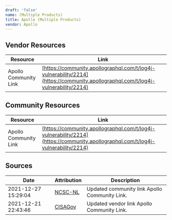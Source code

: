 ```yaml
---
draft: 'false'
name: (Multiple Products)
title: Apollo (Multiple Products)
vendor: Apollo
---
```


## Vendor Resources
| Resource | Link |
| --- | --- |
| Apollo Community Link | [https://community.apollographql.com/t/log4j-vulnerability/2214](https://community.apollographql.com/t/log4j-vulnerability/2214) |

## Community Resources
| Resource | Link |
| --- | --- |
| Apollo Community Link | [https://community.apollographql.com/t/log4j-vulnerability/2214](https://community.apollographql.com/t/log4j-vulnerability/2214) |


## Sources
| Date | Attribution | Description |
| --- | --- | --- |
| 2021-12-27 15:29:04 | [NCSC-NL](https://github.com/NCSC-NL/log4shell/blob/main/software/README.md) | Updated community link Apollo Community Link.  |
| 2021-12-21 22:43:46 | [CISAGov](https://raw.githubusercontent.com/cisagov/log4j-affected-db/develop/README.md) | Updated vendor link Apollo Community Link.  |
